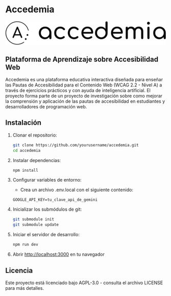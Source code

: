 # Accedemia

<div align="center">
  <img src="public/images/light-logotype.png" alt="Accedemia Logo" width="600" />
</div>

## Plataforma de Aprendizaje sobre Accesibilidad Web

Accedemia es una plataforma educativa interactiva diseñada para enseñar las Pautas de Accesibilidad para el Contenido Web (WCAG 2.2 - Nivel A) a través de ejercicios prácticos y con ayuda de inteligencia artificial. El proyecto forma parte de un proyecto de investigación sobre como mejorar la comprensión y aplicación de las pautas de accesibilidad en estudiantes y desarrolladores de programación web.

## Instalación

1. Clonar el repositorio:

   ```bash
   git clone https://github.com/yourusername/accedemia.git
   cd accedemia
   ```

2. Instalar dependencias:

   ```bash
   npm install
   ```

3. Configurar variables de entorno:
   - Crea un archivo .env.local con el siguiente contenido:

   ```text
   GOOGLE_API_KEY=tu_clave_api_de_gemini
   ```

4. Inicializar los submódulos de git:
   ```bash
   git submodule init
   git submodule update
   ```

5. Iniciar el servidor de desarrollo:

   ```bash
   npm run dev
   ```

6. Abrir [http://localhost:3000](http://localhost:3000) en tu navegador

## Licencia

Este proyecto está licenciado bajo AGPL-3.0 - consulta el archivo LICENSE para más detalles.
